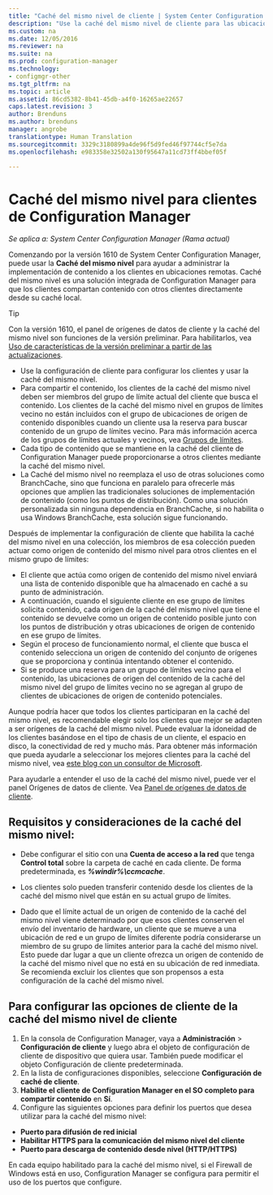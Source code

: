```yaml
---
title: "Caché del mismo nivel de cliente | System Center Configuration Manager"
description: "Use la caché del mismo nivel de cliente para las ubicaciones de origen de contenido cuando se distribuya contenido con System Center Configuration Manager."
ms.custom: na
ms.date: 12/05/2016
ms.reviewer: na
ms.suite: na
ms.prod: configuration-manager
ms.technology:
- configmgr-other
ms.tgt_pltfrm: na
ms.topic: article
ms.assetid: 86cd5382-8b41-45db-a4f0-16265ae22657
caps.latest.revision: 3
author: Brenduns
ms.author: brenduns
manager: angrobe
translationtype: Human Translation
ms.sourcegitcommit: 3329c3180899a4de96f5d9fed46f97744cf5e7da
ms.openlocfilehash: e983358e32502a130f95647a11cd73ff4bbef05f

---
```

# <a name="peer-cache-for-configuration-manager-clients"></a>Caché del mismo nivel para clientes de Configuration Manager

*Se aplica a: System Center Configuration Manager (Rama actual)*

Comenzando por la versión 1610 de System Center Configuration Manager, puede usar la **Caché del mismo nivel** para ayudar a administrar la implementación de contenido a los clientes en ubicaciones remotas. Caché del mismo nivel es una solución integrada de Configuration Manager para que los clientes compartan contenido con otros clientes directamente desde su caché local.   

> [!TIP]  
> Con la versión 1610, el panel de orígenes de datos de cliente y la caché del mismo nivel son funciones de la versión preliminar. Para habilitarlos, vea [Uso de características de la versión preliminar a partir de las actualizaciones](/sccm/core/servers/manage/install-in-console-updates#bkmk_prerelease).

 -  Use la configuración de cliente para configurar los clientes y usar la caché del mismo nivel.
 -  Para compartir el contenido, los clientes de la caché del mismo nivel deben ser miembros del grupo de límite actual del cliente que busca el contenido. Los clientes de la caché del mismo nivel en grupos de límites vecino no están incluidos con el grupo de ubicaciones de origen de contenido disponibles cuando un cliente usa la reserva para buscar contenido de un grupo de límites vecino. Para más información acerca de los grupos de límites actuales y vecinos, vea [Grupos de límites](/sccm/core/servers/deploy/configure/define-site-boundaries-and-boundary-groups##a-namebkmkboundarygroupsa-boundary-groups).
 -  Cada tipo de contenido que se mantiene en la caché del cliente de Configuration Manager puede proporcionarse a otros clientes mediante la caché del mismo nivel.
 -  La Caché del mismo nivel no reemplaza el uso de otras soluciones como BranchCache, sino que funciona en paralelo para ofrecerle más opciones que amplíen las tradicionales soluciones de implementación de contenido (como los puntos de distribución). Como una solución personalizada sin ninguna dependencia en BranchCache, si no habilita o usa Windows BranchCache, esta solución sigue funcionando.

Después de implementar la configuración de cliente que habilita la caché del mismo nivel en una colección, los miembros de esa colección pueden actuar como origen de contenido del mismo nivel para otros clientes en el mismo grupo de límites:
 -  El cliente que actúa como origen de contenido del mismo nivel enviará una lista de contenido disponible que ha almacenado en caché a su punto de administración.
 -  A continuación, cuando el siguiente cliente en ese grupo de límites solicita contenido, cada origen de la caché del mismo nivel que tiene el contenido se devuelve como un origen de contenido posible junto con los puntos de distribución y otras ubicaciones de origen de contenido en ese grupo de límites.
 -  Según el proceso de funcionamiento normal, el cliente que busca el contenido selecciona un origen de contenido del conjunto de orígenes que se proporciona y continúa intentando obtener el contenido.
 -  Si se produce una reserva para un grupo de límites vecino para el contenido, las ubicaciones de origen del contenido de la caché del mismo nivel del grupo de límites vecino no se agregan al grupo de clientes de ubicaciones de origen de contenido potenciales.  

Aunque podría hacer que todos los clientes participaran en la caché del mismo nivel, es recomendable elegir solo los clientes que mejor se adapten a ser orígenes de la caché del mismo nivel.  Puede evaluar la idoneidad de los clientes basándose en el tipo de chasis de un cliente, el espacio en disco, la conectividad de red y mucho más. Para obtener más información que pueda ayudarle a seleccionar los mejores clientes para la caché del mismo nivel, vea [este blog con un consultor de Microsoft](https://blogs.technet.microsoft.com/setprice/2016/06/29/pe-peer-cache-custom-reporting-examples/).

Para ayudarle a entender el uso de la caché del mismo nivel, puede ver el panel Orígenes de datos de cliente. Vea [Panel de orígenes de datos de cliente](/sccm/core/servers/deploy/configure/monitor-content-you-have-distributed#client-data-sources-dashboard).


## <a name="requirements-and-considerations-for-peer-cache"></a>Requisitos y consideraciones de la caché del mismo nivel:
- Debe configurar el sitio con una **Cuenta de acceso a la red** que tenga **Control total** sobre la carpeta de caché en cada cliente. De forma predeterminada, es ***%windir%\ccmcache***.

- Los clientes solo pueden transferir contenido desde los clientes de la caché del mismo nivel que están en su actual grupo de límites.

-   Dado que el límite actual de un origen de contenido de la caché del mismo nivel viene determinado por que esos clientes conserven el envío del inventario de hardware, un cliente que se mueve a una ubicación de red e un grupo de límites diferente podría considerarse un miembro de su grupo de límites anterior para la caché del mismo nivel. Esto puede dar lugar a que un cliente ofrezca un origen de contenido de la caché del mismo nivel que no está en su ubicación de red inmediata. Se recomienda excluir los clientes que son propensos a esta configuración de la caché del mismo nivel.

## <a name="to-configure-client-peer-cache-client-settings"></a>Para configurar las opciones de cliente de la caché del mismo nivel de cliente
1.  En la consola de Configuration Manager, vaya a **Administración** > **Configuración de cliente** y luego abra el objeto de configuración de cliente de dispositivo que quiera usar. También puede modificar el objeto Configuración de cliente predeterminada.
2.  En la lista de configuraciones disponibles, seleccione **Configuración de caché de cliente**.
3.  **Habilite el cliente de Configuration Manager en el SO completo para compartir contenido** en **Sí**.
4.  Configure las siguientes opciones para definir los puertos que desea utilizar para la caché del mismo nivel:  
  -  **Puerto para difusión de red inicial**
  -  **Habilitar HTTPS para la comunicación del mismo nivel del cliente**
  -  **Puerto para descarga de contenido desde nivel (HTTP/HTTPS)**

En cada equipo habilitado para la caché del mismo nivel, si el Firewall de Windows está en uso, Configuration Manager se configura para permitir el uso de los puertos que configure.



<!--HONumber=Dec16_HO3-->


